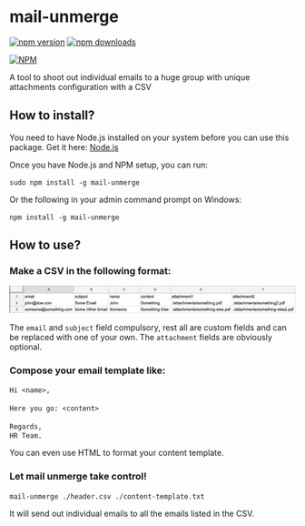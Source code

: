 # mail-unmerge

[![npm version](https://badge.fury.io/js/mail-unmerge.svg)](https://badge.fury.io/js/mail-unmerge)
[![npm downloads](https://img.shields.io/npm/dt/mail-unmerge.svg)](https://www.npmjs.com/package/mail-unmerge)

[![NPM](https://nodei.co/npm/mail-unmerge.png?downloads=true&downloadRank=true&stars=true)](https://nodei.co/npm/mail-unmerge/)

A tool to shoot out individual emails to a huge group with unique attachments configuration with a CSV

## How to install?

You need to have Node.js installed on your system before you can use this package. Get it here: [Node.js](https://nodejs.org/)

Once you have Node.js and NPM setup, you can run:

    sudo npm install -g mail-unmerge

Or the following in your admin command prompt on Windows:

    npm install -g mail-unmerge

## How to use?

### Make a CSV in the following format:

![CSV Template](./CSVTemplate.png)

The `email` and `subject` field compulsory, rest all are custom fields and can be replaced with one of your own. The `attachment` fields are obviously optional.

### Compose your email template like:

    Hi <name>,

    Here you go: <content>

    Regards,
    HR Team.

You can even use HTML to format your content template.

### Let mail unmerge take control!

    mail-unmerge ./header.csv ./content-template.txt

It will send out individual emails to all the emails listed in the CSV.
